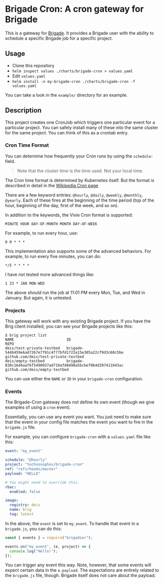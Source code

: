 # Brigade Cron: A cron gateway for Brigade

This is a gateway for [Brigade](https://brigade.sh). It provides a Brigade
user with the ability to schedule a specific Brigade job for a specific project.

## Usage

- Clone this repository
- `helm inspect values ./charts/brigade-cron > values.yaml`
- Edit `values.yaml`
- `helm install -n my-brigade-cron ./charts/brigade-cron -f values.yaml`

You can take a look in the `example/` directory for an example.

## Description

This project creates one CronJob which triggers one particular event for a particular
project. You can safely install many of these into the same cluster for the
same project. You can think of this as a crontab entry.

### Cron Time Format

You can determine how frequently your Cron runs by using the `schedule:` field.

> Note that the _cluster time_ is the time used. Not your local time.

The Cron time format is determined by Kubernetes itself. But the format is described
in detail in the [Wikipedia Cron page](https://en.wikipedia.org/wiki/Cron)

There are a few keyword entries: `@hourly`, `@daily`, `@weekly`, `@monthly`, `@yearly`.
Each of these fires at the beginning of the time period (top of the hour, beginning
of the day, first of the week, and so on).

In addition to the keywords, the Vixie Cron format is supported:

```
MINUTE HOUR DAY-OF-MONTH MONTH DAY-OF-WEEK
```

For example, to run every hour, use:

```
0 0 * * *
```

This implementation also supports some of the advanced behaviors. For example, to
run every five minutes, you can do:

```
*/5 * * * *
```

I have not tested more advanced things like:

```
1 23 * JAN MON-WED
```

The above _should_ run the job at 11:01 PM every Mon, Tue, and Wed in January.
But again, it is untested.


### Projects

This gateway will work with any existing Brigade project. If you have the Brig
client installed, you can see your Brigade projects like this:

```console
$ brig project list
NAME                     	ID                                                            	REPO
deis/test-private-testbed	brigade-544b459e6ad7267e7791c4f77bfd1722a15e305a22cf9d3c60c5be	github.com/deis/test-private-testbed
deis/empty-testbed       	brigade-830c16d4aaf6f5490937ad719afd8490a5bcbef064d397411043ac	github.com/deis/empty-testbed
```

You can use either the `NAME` or `ID` in your `brigade-cron` configuration.

### Events

The Brigade-Cron gateway does not define its own event (though we give examples
of using a `cron` event).

Essentially, you can use any event you want. You just need to make sure that the
event in your config file matches the event you want to fire in the `brigade.js`
file.

For example, you can configure `brigade-cron` with a `values.yaml` file like this:

```yaml
event: "my_event"

schedule: "@hourly"
project: "technosophos/brigade-cron"
ref: "refs/heads/master"
payload: "HELLO"

# You might need to override this.
rbac:
  enabled: false

image:
  registry: deis
  name: brig
  tag: latest
```

In the above, the `event` is set to `my_event`. To handle that event in a `brigade.js`,
you can do this:

```javascript
const { events } = require("brigadier");

events.on("my_event", (e, project) => {
  console.log("Hello!");
});

```

You can trigger any event this way. Note, however, that some events will expect
certain data in the `e.payload`. The expectations are entirely related to the
`brigade.js` file, though. Brigade itself does not care about the payload.
